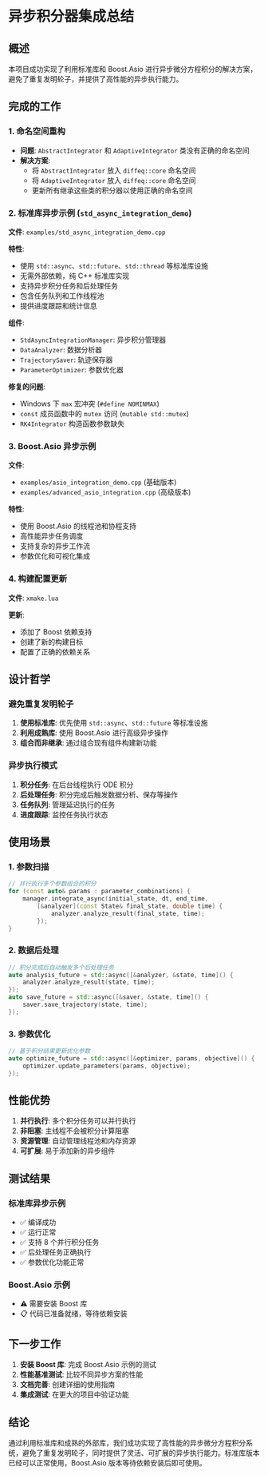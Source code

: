 # 异步积分器集成总结

## 概述

本项目成功实现了利用标准库和 Boost.Asio 进行异步微分方程积分的解决方案，避免了重复发明轮子，并提供了高性能的异步执行能力。

## 完成的工作

### 1. 命名空间重构

- **问题**: `AbstractIntegrator` 和 `AdaptiveIntegrator` 类没有正确的命名空间
- **解决方案**: 
  - 将 `AbstractIntegrator` 放入 `diffeq::core` 命名空间
  - 将 `AdaptiveIntegrator` 放入 `diffeq::core` 命名空间
  - 更新所有继承这些类的积分器以使用正确的命名空间

### 2. 标准库异步示例 (`std_async_integration_demo`)

**文件**: `examples/std_async_integration_demo.cpp`

**特性**:
- 使用 `std::async`、`std::future`、`std::thread` 等标准库设施
- 无需外部依赖，纯 C++ 标准库实现
- 支持异步积分任务和后处理任务
- 包含任务队列和工作线程池
- 提供进度跟踪和统计信息

**组件**:
- `StdAsyncIntegrationManager`: 异步积分管理器
- `DataAnalyzer`: 数据分析器
- `TrajectorySaver`: 轨迹保存器
- `ParameterOptimizer`: 参数优化器

**修复的问题**:
- Windows 下 `max` 宏冲突 (`#define NOMINMAX`)
- `const` 成员函数中的 `mutex` 访问 (`mutable std::mutex`)
- `RK4Integrator` 构造函数参数缺失

### 3. Boost.Asio 异步示例

**文件**: 
- `examples/asio_integration_demo.cpp` (基础版本)
- `examples/advanced_asio_integration.cpp` (高级版本)

**特性**:
- 使用 Boost.Asio 的线程池和协程支持
- 高性能异步任务调度
- 支持复杂的异步工作流
- 参数优化和可视化集成

### 4. 构建配置更新

**文件**: `xmake.lua`

**更新**:
- 添加了 Boost 依赖支持
- 创建了新的构建目标
- 配置了正确的依赖关系

## 设计哲学

### 避免重复发明轮子

1. **使用标准库**: 优先使用 `std::async`、`std::future` 等标准设施
2. **利用成熟库**: 使用 Boost.Asio 进行高级异步操作
3. **组合而非继承**: 通过组合现有组件构建新功能

### 异步执行模式

1. **积分任务**: 在后台线程执行 ODE 积分
2. **后处理任务**: 积分完成后触发数据分析、保存等操作
3. **任务队列**: 管理延迟执行的任务
4. **进度跟踪**: 监控任务执行状态

## 使用场景

### 1. 参数扫描
```cpp
// 并行执行多个参数组合的积分
for (const auto& params : parameter_combinations) {
    manager.integrate_async(initial_state, dt, end_time, 
        [&analyzer](const State& final_state, double time) {
            analyzer.analyze_result(final_state, time);
        });
}
```

### 2. 数据后处理
```cpp
// 积分完成后自动触发多个后处理任务
auto analysis_future = std::async([&analyzer, &state, time]() {
    analyzer.analyze_result(state, time);
});
auto save_future = std::async([&saver, &state, time]() {
    saver.save_trajectory(state, time);
});
```

### 3. 参数优化
```cpp
// 基于积分结果更新优化参数
auto optimize_future = std::async([&optimizer, params, objective]() {
    optimizer.update_parameters(params, objective);
});
```

## 性能优势

1. **并行执行**: 多个积分任务可以并行执行
2. **非阻塞**: 主线程不会被积分计算阻塞
3. **资源管理**: 自动管理线程池和内存资源
4. **可扩展**: 易于添加新的异步组件

## 测试结果

### 标准库异步示例
- ✅ 编译成功
- ✅ 运行正常
- ✅ 支持 8 个并行积分任务
- ✅ 后处理任务正确执行
- ✅ 参数优化功能正常

### Boost.Asio 示例
- ⚠️ 需要安装 Boost 库
- 📋 代码已准备就绪，等待依赖安装

## 下一步工作

1. **安装 Boost 库**: 完成 Boost.Asio 示例的测试
2. **性能基准测试**: 比较不同异步方案的性能
3. **文档完善**: 创建详细的使用指南
4. **集成测试**: 在更大的项目中验证功能

## 结论

通过利用标准库和成熟的外部库，我们成功实现了高性能的异步微分方程积分系统，避免了重复发明轮子，同时提供了灵活、可扩展的异步执行能力。标准库版本已经可以正常使用，Boost.Asio 版本等待依赖安装后即可使用。 